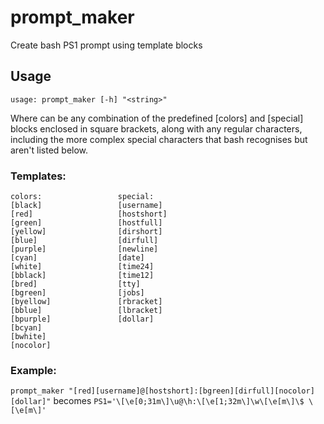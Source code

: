 # prompt_maker
Create bash PS1 prompt using template blocks

## Usage
`usage: prompt_maker [-h] "<string>"`

Where <string> can be any combination of the predefined [colors] and [special] blocks
enclosed in square brackets, along with any regular characters, including the
more complex special characters that bash recognises but aren't listed below.

### Templates:
```
colors:                 special:
[black]                 [username]
[red]                   [hostshort]
[green]                 [hostfull]
[yellow]                [dirshort]
[blue]                  [dirfull]
[purple]                [newline]
[cyan]                  [date]
[white]                 [time24]
[bblack]                [time12]
[bred]                  [tty]
[bgreen]                [jobs]
[byellow]               [rbracket]
[bblue]                 [lbracket]
[bpurple]               [dollar]
[bcyan]
[bwhite]
[nocolor]
```

### Example:
`prompt_maker "[red][username]@[hostshort]:[bgreen][dirfull][nocolor][dollar]"`
becomes
`PS1='\[\e[0;31m\]\u@\h:\[\e[1;32m\]\w\[\e[m\]\$ \[\e[m\]'`
